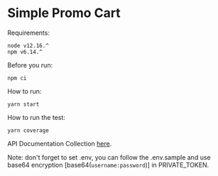 # Simple Promo Cart


Requirements:
```
node v12.16.^
npm v6.14.^
```

Before you run:

```
npm ci
```

How to run:

```
yarn start
```

How to run the test:

```
yarn coverage
```

API Documentation Collection [here](https://documenter.getpostman.com/view/456639/TVzXCvaH).

Note: don't forget to set .env, you can follow the .env.sample and use base64 encryption [base64(`username:password`)] in PRIVATE_TOKEN.
